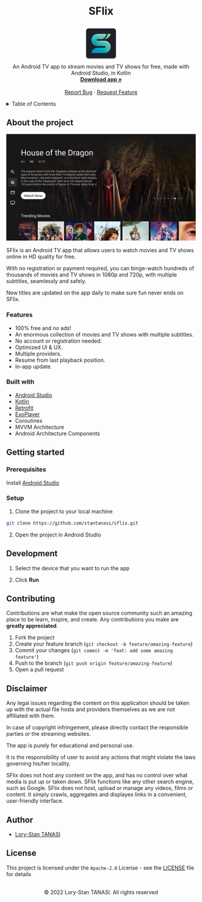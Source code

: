 <h1 align="center">SFlix</h1>

<p align="center">
  <img src="./app/src/main/res/mipmap-xxxhdpi/ic_launcher.png" height="100px" />
  <br />
  An Android TV app to stream movies and TV shows for free, made with Android Studio, in Kotlin
  <br />
  <a href="https://github.com/stantanasi/sflix/releases">
    <strong>Download app »</strong>
  </a>
  <br />
  <br />
  <a href="https://github.com/stantanasi/sflix/issues">Report Bug</a>
  ·
  <a href="https://github.com/stantanasi/sflix/issues">Request Feature</a>
</p>

<details>
  <summary>Table of Contents</summary>

- [About the project](#about-the-project)
  - [Features](#features)
  - [Built with](#built-with)
- [Getting started](#getting-started)
  - [Prerequisites](#prerequisites)
  - [Setup](#setup)
- [Development](#development)
- [Contributing](#contributing)
- [Disclaimer](#disclaimer)
- [Author](#author)
- [License](#license)
</details>

## About the project

<p align="center">
  <img src="./.github/docs/screenshot.png" alt="SFlix Preview">
</p>

SFlix is an Android TV app that allows users to watch movies and TV shows online in HD quality for free.

With no registration or payment required, you can binge-watch hundreds of thousands of movies and TV shows in 1080p and 720p, with multiple subtitles, seamlessly and safely. 

New titles are updated on the app daily to make sure fun never ends on SFlix.

### Features

- 100% free and no ads!
- An enormous collection of movies and TV shows with multiple subtitles.
- No account or registration needed.
- Optimized UI & UX.
- Multiple providers.
- Resume from last playback position.
- In-app update.

### Built with

- [Android Studio](https://developer.android.com/studio)
- [Kotlin](https://kotlinlang.org)
- [Retrofit](https://square.github.io/retrofit)
- [ExoPlayer](https://exoplayer.dev)
- Coroutines
- MVVM Architecture
- Android Architecture Components


## Getting started

### Prerequisites

Install [Android Studio](https://developer.android.com/studio)

### Setup

1. Clone the project to your local machine

```bash
git clone https://github.com/stantanasi/sflix.git
```

2. Open the project in Android Studio

## Development

1. Select the device that you want to run the app

2. Click **Run**

## Contributing

Contributions are what make the open source community such an amazing place to be learn, inspire, and create. Any contributions you make are **greatly appreciated**.

1. Fork the project
2. Create your feature branch (`git checkout -b feature/amazing-feature`)
3. Commit your changes (`git commit -m 'feat: add some amazing feature'`)
4. Push to the branch (`git push origin feature/amazing-feature`)
5. Open a pull request

## Disclaimer

Any legal issues regarding the content on this application should be taken up with the actual file hosts and providers themselves as we are not affiliated with them.

In case of copyright infringement, please directly contact the responsible parties or the streaming websites.

The app is purely for educational and personal use.

It is the responsibility of user to avoid any actions that might violate the laws governing his/her locality.

SFlix does not host any content on the app, and has no control over what media is put up or taken down. SFlix functions like any other search engine, such as Google. SFlix does not host, upload or manage any videos, films or content. It simply crawls, aggregates and displayes links in a convenient, user-friendly interface.

## Author

- [Lory-Stan TANASI](https://github.com/stantanasi)

## License

This project is licensed under the `Apache-2.0` License - see the [LICENSE](LICENSE) file for details

<p align="center">
  <br />
  © 2022 Lory-Stan TANASI. All rights reserved
</p>